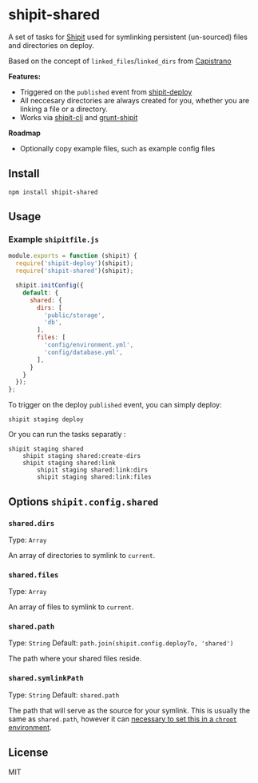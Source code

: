 # shipit-shared

A set of tasks for [Shipit](https://github.com/shipitjs/shipit) used for symlinking persistent (un-sourced) files and directories on deploy.

Based on the concept of `linked_files`/`linked_dirs` from [Capistrano](http://capistranorb.com/documentation/getting-started/configuration/)

**Features:**

- Triggered on the `published` event from [shipit-deploy](https://github.com/shipitjs/shipit-deploy)
- All neccesary directories are always created for you, whether you are linking a file or a directory.
- Works via [shipit-cli](https://github.com/shipitjs/shipit) and [grunt-shipit](https://github.com/shipitjs/grunt-shipit)

**Roadmap**

- Optionally copy example files, such as example config files

## Install

```
npm install shipit-shared
```

## Usage

### Example `shipitfile.js`

```js
module.exports = function (shipit) {
  require('shipit-deploy')(shipit);
  require('shipit-shared')(shipit);

  shipit.initConfig({
    default: {
      shared: {
        dirs: [
          'public/storage',
          'db',
        ],
        files: [
          'config/environment.yml',
          'config/database.yml',
        ],
      }
    }
  });
};
```

To trigger on the deploy `published` event, you can simply deploy:

```
shipit staging deploy
```

Or you can run the tasks separatly :

```
shipit staging shared
    shipit staging shared:create-dirs
    shipit staging shared:link
        shipit staging shared:link:dirs
        shipit staging shared:link:files
```

## Options `shipit.config.shared`

### `shared.dirs`

Type: `Array`

An array of directories to symlink to `current`.

### `shared.files`

Type: `Array`

An array of files to symlink to `current`.

### `shared.path`

Type: `String`
Default: `path.join(shipit.config.deployTo, 'shared')`

The path where your shared files reside.

### `shared.symlinkPath`

Type: `String`
Default: `shared.path`

The path that will serve as the source for your symlink. This is usually the same as `shared.path`, however it can [necessary to set this in a `chroot` environment](https://github.com/timkelty/shipit-shared/issues/7).

## License

MIT

